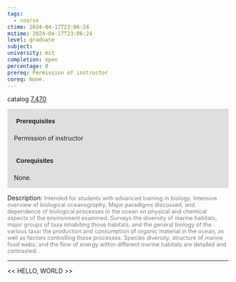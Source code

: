 ```yaml
---
tags:
  - course
ctime: 2024-04-17T23:06:24
mstime: 2024-04-17T23:06:24
level: graduate
subject: 
university: mit
completion: open
percentage: 0
prereq: Permission of instructor
coreq: None.
---
```


catalog [7.470](http://student.mit.edu/catalog/m7a.html#7.470)

<span style="display: block; padding: 15px; background-color: rgb(100, 100, 100, 0.2);"><font id="m_prereq3641_0" style="display: block; font-family: Arial, sans-serif; font-weight: bold; padding: 5px">Prerequisites</font><br><span id="prereq3641_0">Permission of instructor</span></span>
<span style="display: block; padding: 15px; background-color: rgb(100, 100, 100, 0.2);"><font id="m_coreq3641_0" style="display: block; font-family: Arial, sans-serif; font-weight: bold; padding: 5px">Corequisites</font><br><span id="coreq3641_0">None.</span></span>

<font style="">Description:</font>
<font style="color: grey; font-size: 0.8rem;">Intended for students with advanced training in biology. Intensive overview of biological oceanography. Major paradigms discussed, and dependence of biological processes in the ocean on physical and chemical aspects of the environment examined. Surveys the diversity of marine habitats, major groups of taxa inhabiting those habitats, and the general biology of the various taxa: the production and consumption of organic material in the ocean, as well as factors controlling those processes. Species diversity, structure of marine food webs, and the flow of energy within different marine habitats are detailed and contrasted.</font>



---

<< HELLO, WORLD >>
